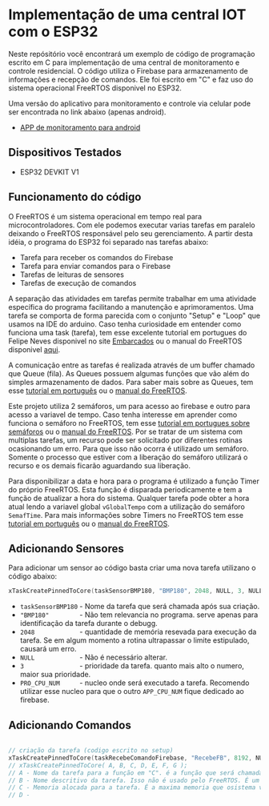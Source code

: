 # Implementação de uma central IOT com o ESP32


 Neste repósitório você encontrará um exemplo de código de programação escrito em C para implementação de uma central de monitoramento e controle residencial.
O código utiliza o Firebase para armazenamento de informações e recepção de comandos. Ele foi escrito em "C" e faz uso do sistema operacional FreeRTOS disponivel no ESP32.

Uma versão do aplicativo para monitoramento e controle via celular pode ser encontrada no link abaixo (apenas android).
* [APP de monitoramento para android]( https://github.com/diegogark/HomeIOT-APP)

## Dispositivos Testados

* ESP32 DEVKIT V1

## Funcionamento do código

 O FreeRTOS é um sistema operacional em tempo real para microcontroladores. Com ele podemos executar varias tarefas em paralelo deixando o FreeRTOS responsável pelo seu gerenciamento. A partir desta idéia, o programa do ESP32 foi separado nas tarefas abaixo:

 * Tarefa para receber os comandos do Firebase
 * Tarefa para enviar comandos para o Firebase
 * Tarefas de leituras de sensores
 * Tarefas de execução de comandos
 
 A separação das atividades em tarefas permite trabalhar em uma atividade específica do programa facilitando a manutenção e aprimoramentos. Uma tarefa se comporta de forma parecida com o conjunto "Setup" e "Loop" que usamos na IDE do arduino. Caso tenha curiosidade em entender como funciona uma task (tarefa), tem esse excelente tutorial em portugues do Felipe Neves disponivel no site [Embarcados](https://www.embarcados.com.br/esp32-lidando-com-multiprocessamento-parte-ii/) ou o manual do FreeRTOS disponivel [aqui](https://www.freertos.org/Documentation/RTOS_book.html).

 A comunicação entre as tarefas é realizada através de um buffer chamado que Queue (fila). As Queues possuem algumas funções que vão além do simples armazenamento de dados. Para saber mais sobre as Queues, tem esse [tutorial em português](https://www.embarcados.com.br/rtos-queue-sincronizacao-e-comunicacao/) ou o [manual do FreeRTOS](https://www.freertos.org/wp-content/uploads/2018/07/FreeRTOS_Reference_Manual_V10.0.0.pdf).
 
 Este projeto utiliza 2 semáforos, um para acesso ao firebase e outro para acesso a variavel de tempo. Caso tenha interesse em aprender como funciona o semáforo no FreeRTOS, tem esse [tutorial em portugues sobre semáforos](https://www.embarcados.com.br/rtos-semaforos-sincronizacao-de-tarefas/) ou o [manual do FreeRTOS](https://www.freertos.org/wp-content/uploads/2018/07/FreeRTOS_Reference_Manual_V10.0.0.pdf). Por se tratar de um sistema com multiplas tarefas, um recurso pode ser solicitado por diferentes rotinas ocasionando um erro. Para que isso não ocorra é utilizado um semáforo. Somente o processo que estiver com a liberação do semáforo utilizará o recurso e os demais ficarão aguardando sua liberação.
 
 Para disponibilizar a data e hora para o programa é utilizado a função Timer do próprio FreeRTOS. Esta função é disparada periodicamente e tem a função de atualizar a hora do sistema. Qualquer tarefa pode obter a hora atual lendo a variavel global ``` vGlobalTempo ``` com a utilização do semáforo ``` SemafTime ```. Para mais informações sobre Timers no FreeRTOS tem esse [tutorial em português](https://www.embarcados.com.br/rtos-software-timer-no-freertos/) ou o [manual do FreeRTOS](https://www.freertos.org/wp-content/uploads/2018/07/FreeRTOS_Reference_Manual_V10.0.0.pdf).
 
## Adicionando Sensores

Para adicionar um sensor ao código basta criar uma nova tarefa utilizano o código abaixo:
```C++
xTaskCreatePinnedToCore(taskSensorBMP180, "BMP180", 2048, NULL, 3, NULL, PRO_CPU_NUM);
```
* ```taskSensorBMP180``` - Nome da tarefa que será chamada após sua criação.
* ```"BMP180"        ``` - Não tem relevancia no programa. serve apenas para identificação da tarefa durante o debugg.
* ```2048            ``` - quantidade de memória resevada para execução da tarefa. Se em algum momento a rotina ultrapassar o limite estipulado, causará um erro.
* ```NULL            ``` - Não é necessário alterar.
* ```3               ``` - prioridade da tarefa. quanto mais alto o numero, maior sua prioridade.
* ```PRO_CPU_NUM     ``` - nucleo onde será executado a tarefa. Recomendo utilizar esse nucleo para que o outro ```APP_CPU_NUM``` fique dedicado ao firebase.

## Adicionando Comandos



```C++

// criação da tarefa (codigo escrito no setup)
xTaskCreatePinnedToCore(taskRecebeComandoFirebase, "RecebeFB", 8192, NULL, 5, NULL, APP_CPU_NUM);
// xTaskCreatePinnedToCore( A, B, C, D, E, F, G );
// A - Nome da tarefa para a função em "C". é a função que será chamada após a criação da tarefa
// B - Nome descritivo da tarefa. Isso não é usado pelo FreeRTOS. É um nome amigavel para identificação da tarefa durante o debug
// C - Memoria alocada para a tarefa. É a maxima memoria que osistema vai precisar.
// D - 


```


